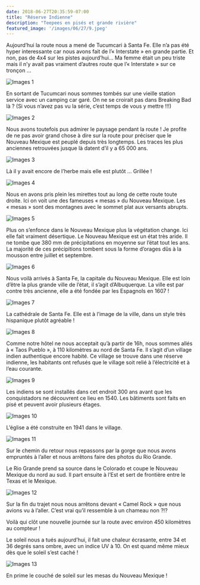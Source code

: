 ```yaml
---
date: 2018-06-27T20:35:59-07:00
title: "Réserve Indienne"
description: "Teepees en pisés et grande rivière"
featured_image: '/images/06/27/9.jpeg'
---
```


Aujourd’hui la route nous a mené de Tucumcari à Santa Fe. Elle n’a pas été hyper interessante car nous avons fait de l’« Interstate » en grande partie. Et non, pas de 4x4 sur les pistes aujourd’hui... Ma femme était un peu triste mais il n’y avait pas vraiment d’autres route que l’« Interstate » sur ce tronçon ...

![Images 1](/images/06/27/1.jpeg)

En sortant de Tucumcari nous sommes tombés sur une vieille station service avec un camping car garé. On ne se croirait pas dans Breaking Bad là ? (Si vous n’avez pas vu la série, c’est temps de vous y mettre !!!)

![Images 2](/images/06/27/2.jpeg)

Nous avons toutefois pus admirer le paysage pendant la route ! Je profite de ne pas avoir grand chose à dire sur la route pour préciser que le Nouveau Mexique est peuplé depuis très longtemps. Les traces les plus anciennes retrouvées jusque là datent d’il y a 65 000 ans.

![Images 3](/images/06/27/3.jpeg)

Là il y avait encore de l’herbe mais elle est plutôt ... Grillée !

![Images 4](/images/06/27/4.jpeg)

Nous en avons pris plein les mirettes tout au long de cette route toute droite. Ici on voit une des fameuses « mesas » du Nouveau Mexique. Les « mesas » sont des montagnes avec le sommet plat aux versants abrupts. 

![Images 5](/images/06/27/5.jpeg)

Plus on s’enfonce dans le Nouveau Mexique plus la végétation change. Ici elle fait vraiment désertique. Le Nouveau Mexique est un état très aride. Il ne tombe que 380 mm de précipitations en moyenne sur l’état tout les ans. La majorité de ces précipitions tombent sous la forme d’orages dûs à la mousson entre juillet et septembre.

![Images 6](/images/06/27/6.jpeg)

Nous voilà arrivés à Santa Fe, la capitale du Nouveau Mexique. Elle est loin d’être la plus grande ville de l’état, il s’agit d’Albuquerque. La ville est par contre très ancienne, elle a été fondée par les Espagnols en 1607 !

![Images 7](/images/06/27/7.jpeg)

La cathédrale de Santa Fe. Elle est à l’image de la ville, dans un style très hispanique plutôt agréable !

![Images 8](/images/06/27/8.jpeg)

Comme notre hôtel ne nous acceptait qu’à partir de 16h, nous sommes allés à « Taos Pueblo », à 110 kilomètres au nord de Santa Fe. Il s’agit d’un village indien authentique encore habité. Ce village se trouve dans une réserve indienne, les habitants ont refusés que le village soit relié à l’électricité et à l’eau courante.

![Images 9](/images/06/27/9.jpeg)

Les indiens se sont installés dans cet endroit 300 ans avant que les conquistadors ne découvrent ce lieu en 1540. Les bâtiments sont faits en pisé et peuvent avoir plusieurs étages.

![Images 10](/images/06/27/10.jpeg)

L’église a été construite en 1941 dans le village.

![Images 11](/images/06/27/11.jpeg)

Sur le chemin du retour nous repassons par la gorge que nous avons empruntés à l’aller et nous arrêtons faire des photos du Rio Grande.

Le Rio Grande prend sa source dans le Colorado et coupe le Nouveau Mexique du nord au sud. Il part ensuite à l’Est et sert de frontière entre le Texas et le Mexique.

![Images 12](/images/06/27/12.jpeg)

Sur la fin du trajet nous nous arrêtons devant « Camel Rock » que nous avions vu à l’aller. C’est vrai qu’il ressemble à un chameau non ?!?

Voilà qui clôt une nouvelle journée sur la route avec environ 450 kilomètres au compteur !

Le soleil nous a tués aujourd’hui, il fait une chaleur écrasante, entre 34 et 36 degrés sans ombre, avec un indice UV à 10. On est quand même mieux dès que le soleil s’est caché !

![Images 13](/images/06/27/13.jpeg)

En prime le couché de soleil sur les mesas du Nouveau Mexique !

